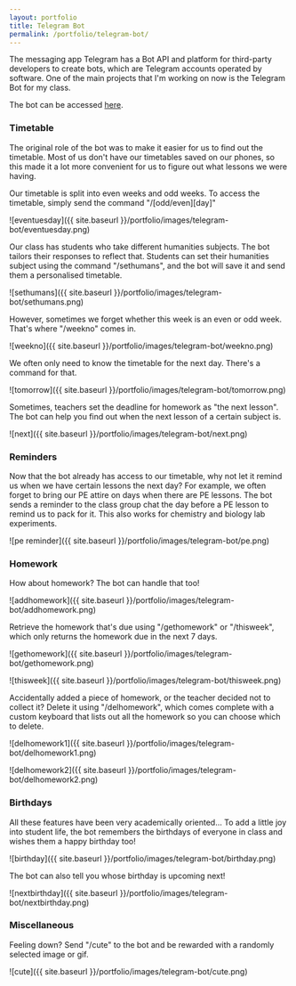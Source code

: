 ```yaml
---
layout: portfolio
title: Telegram Bot
permalink: /portfolio/telegram-bot/
---
```


The messaging app Telegram has a Bot API and platform for third-party developers to create bots, which are Telegram accounts operated by software. One of the main projects that I'm working on now is the Telegram Bot for my class. 

The bot can be accessed [here](https://telegram.me/threeoheight_bot).

### Timetable
The original role of the bot was to make it easier for us to find out the timetable. Most of us don't have our timetables saved on our phones, so this made it a lot more convenient for us to figure out what lessons we were having.

Our timetable is split into even weeks and odd weeks. To access the timetable, simply send the command "/[odd/even][day]"

![eventuesday]({{ site.baseurl }}/portfolio/images/telegram-bot/eventuesday.png)


Our class has students who take different humanities subjects. The bot tailors their responses to reflect that. Students can set their humanities subject using the command "/sethumans", and the bot will save it and send them a personalised timetable.

![sethumans]({{ site.baseurl }}/portfolio/images/telegram-bot/sethumans.png)


However, sometimes we forget whether this week is an even or odd week. That's where "/weekno" comes in.

![weekno]({{ site.baseurl }}/portfolio/images/telegram-bot/weekno.png)


We often only need to know the timetable for the next day. There's a command for that.

![tomorrow]({{ site.baseurl }}/portfolio/images/telegram-bot/tomorrow.png)


Sometimes, teachers set the deadline for homework as "the next lesson". The bot can help you find out when the next lesson of a certain subject is.

![next]({{ site.baseurl }}/portfolio/images/telegram-bot/next.png)



### Reminders
Now that the bot already has access to our timetable, why not let it remind us when we have certain lessons the next day? For example, we often forget to bring our PE attire on days when there are PE lessons. The bot sends a reminder to the class group chat the day before a PE lesson to remind us to pack for it. This also works for chemistry and biology lab experiments.

![pe reminder]({{ site.baseurl }}/portfolio/images/telegram-bot/pe.png)



### Homework
How about homework? The bot can handle that too!

![addhomework]({{ site.baseurl }}/portfolio/images/telegram-bot/addhomework.png)


Retrieve the homework that's due using "/gethomework" or "/thisweek", which only returns the homework due in the next 7 days.

![gethomework]({{ site.baseurl }}/portfolio/images/telegram-bot/gethomework.png)


![thisweek]({{ site.baseurl }}/portfolio/images/telegram-bot/thisweek.png)


Accidentally added a piece of homework, or the teacher decided not to collect it? Delete it using "/delhomework", which comes complete with a custom keyboard that lists out all the homework so you can choose which to delete.

![delhomework1]({{ site.baseurl }}/portfolio/images/telegram-bot/delhomework1.png)


![delhomework2]({{ site.baseurl }}/portfolio/images/telegram-bot/delhomework2.png)



### Birthdays
All these features have been very academically oriented... To add a little joy into student life, the bot remembers the birthdays of everyone in class and wishes them a happy birthday too!

![birthday]({{ site.baseurl }}/portfolio/images/telegram-bot/birthday.png)


The bot can also tell you whose birthday is upcoming next!

![nextbirthday]({{ site.baseurl }}/portfolio/images/telegram-bot/nextbirthday.png)



### Miscellaneous
Feeling down? Send "/cute" to the bot and be rewarded with a randomly selected image or gif.

![cute]({{ site.baseurl }}/portfolio/images/telegram-bot/cute.png)

